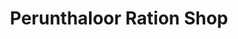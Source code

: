 ---
title: "Perunthaloor Ration Shop"
url: /triprangode/perunthaloor-ration-shop/
shop: Schreibwaren
---